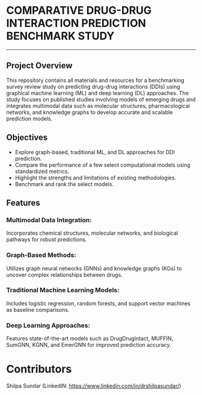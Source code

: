 # COMPARATIVE DRUG-DRUG INTERACTION PREDICTION BENCHMARK STUDY

-----------------------------------------------------------------

## Project Overview

This repository contains all materials and resources for a benchmarking survey review study on predicting drug-drug interactions (DDIs) using graphical machine learning (ML) and deep learning (DL) approaches. The study focuses on published studies involving models of emerging drugs and integrates multimodal data such as molecular structures, pharmacological networks, and knowledge graphs to develop accurate and scalable prediction models.

## Objectives

- Explore graph-based, traditional ML, and DL approaches for DDI prediction.
- Compare the performance of a few select computational models using standardized metrics.
- Highlight the strengths and limitations of existing methodologies.
- Benchmark and rank the select models.

## Features

### Multimodal Data Integration:
Incorporates chemical structures, molecular networks, and biological pathways for robust predictions.

### Graph-Based Methods:

Utilizes graph neural networks (GNNs) and knowledge graphs (KGs) to uncover complex relationships between drugs.

### Traditional Machine Learning Models:
Includes logistic regression, random forests, and support vector machines as baseline comparisons.

### Deep Learning Approaches:
Features state-of-the-art models such as DrugDrugIntact, MUFFIN, SumGNN, KGNN, and EmerGNN for improved prediction accuracy.

# Contributors
Shilpa Sundar (LinkedIN: https://www.linkedin.com/in/drshilpasundar/)


